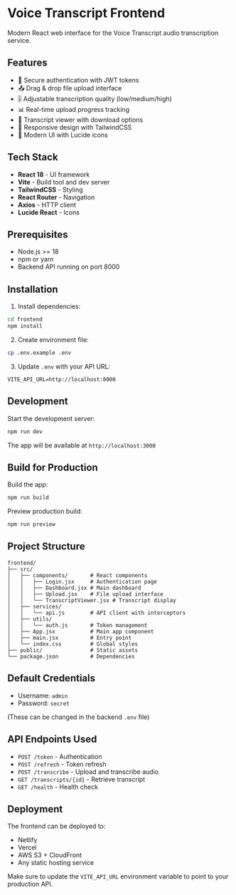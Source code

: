 # Voice Transcript Frontend

Modern React web interface for the Voice Transcript audio transcription service.

## Features

- 🔐 Secure authentication with JWT tokens
- 📤 Drag & drop file upload interface
- 🎚️ Adjustable transcription quality (low/medium/high)
- 📊 Real-time upload progress tracking
- 📝 Transcript viewer with download options
- 📱 Responsive design with TailwindCSS
- 🎨 Modern UI with Lucide icons

## Tech Stack

- **React 18** - UI framework
- **Vite** - Build tool and dev server
- **TailwindCSS** - Styling
- **React Router** - Navigation
- **Axios** - HTTP client
- **Lucide React** - Icons

## Prerequisites

- Node.js >= 18
- npm or yarn
- Backend API running on port 8000

## Installation

1. Install dependencies:
```bash
cd frontend
npm install
```

2. Create environment file:
```bash
cp .env.example .env
```

3. Update `.env` with your API URL:
```
VITE_API_URL=http://localhost:8000
```

## Development

Start the development server:
```bash
npm run dev
```

The app will be available at `http://localhost:3000`

## Build for Production

Build the app:
```bash
npm run build
```

Preview production build:
```bash
npm run preview
```

## Project Structure

```
frontend/
├── src/
│   ├── components/       # React components
│   │   ├── Login.jsx     # Authentication page
│   │   ├── Dashboard.jsx # Main dashboard
│   │   ├── Upload.jsx    # File upload interface
│   │   └── TranscriptViewer.jsx # Transcript display
│   ├── services/
│   │   └── api.js        # API client with interceptors
│   ├── utils/
│   │   └── auth.js       # Token management
│   ├── App.jsx           # Main app component
│   ├── main.jsx          # Entry point
│   └── index.css         # Global styles
├── public/               # Static assets
└── package.json          # Dependencies
```

## Default Credentials

- Username: `admin`
- Password: `secret`

(These can be changed in the backend `.env` file)

## API Endpoints Used

- `POST /token` - Authentication
- `POST /refresh` - Token refresh
- `POST /transcribe` - Upload and transcribe audio
- `GET /transcripts/{id}` - Retrieve transcript
- `GET /health` - Health check

## Deployment

The frontend can be deployed to:
- Netlify
- Vercel
- AWS S3 + CloudFront
- Any static hosting service

Make sure to update the `VITE_API_URL` environment variable to point to your production API.
